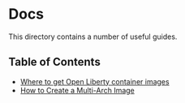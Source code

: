 # Docs

This directory contains a number of useful guides. 

## Table of Contents

* [Where to get Open Liberty container images](./icr-images.md)
* [How to Create a Multi-Arch Image](./multi-arch-images.md)
